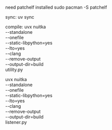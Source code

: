 need patchelf installed
sudo pacman -S patchelf

sync:
uv sync

compile:
uvx nuitka \
  --standalone \
  --onefile \
  --static-libpython=yes \
  --lto=yes \
  --clang \
  --remove-output \
  --output-dir=build \
  utility.py

uvx nuitka \
  --standalone \
  --onefile \
  --static-libpython=yes \
  --lto=yes \
  --clang \
  --remove-output \
  --output-dir=build \
  listener.py
